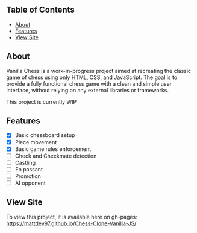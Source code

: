 ## Table of Contents
- [About](#about)
- [Features](#features)
- [View Site](#ViewSite)

## About
Vanilla Chess is a work-in-progress project aimed at recreating the classic game of chess using only HTML, CSS, and JavaScript. The goal is to provide a fully functional chess game with a clean and simple user interface, without relying on any external libraries or frameworks.

This project is currently WIP

## Features
- [x] Basic chessboard setup
- [x] Piece movement
- [x] Basic game rules enforcement
- [ ] Check and Checkmate detection
- [ ] Castling
- [ ] En passant
- [ ] Promotion
- [ ] AI opponent

## View Site
To view this project, it is available here on gh-pages:
https://mattdev97.github.io/Chess-Clone-Vanilla-JS/
